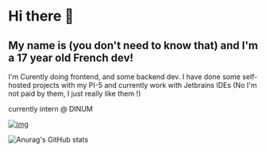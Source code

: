 # Hi there 👋

## My name is (you don't need to know that) and I'm a 17 year old French dev!
I'm Curently doing frontend, and some backend dev. 
I have done some self-hosted projects with my PI-5 and currently work with Jetbrains IDEs
(No I'm not paid by them, I just really like them !)

currently intern @ DINUM


[![img](https://img.shields.io/badge/We%20support-BlueHats-blue.svg)](https://bluehats.world)


![Anurag's GitHub stats](https://github-readme-stats.vercel.app/api?username=Sintaxytb&show_icons=true&theme=dark)
